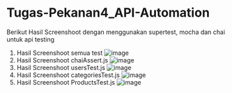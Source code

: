 # Tugas-Pekanan4_API-Automation
Berikut Hasil Screenshoot dengan menggunakan supertest, mocha dan chai untuk api testing
1. Hasil Screenshoot semua test 
![image](https://user-images.githubusercontent.com/61344409/218310496-029341bb-81b5-4976-8bee-dcc8907147ac.png)
2. Hasil Screenshoot chaiAssert.js
![image](https://user-images.githubusercontent.com/61344409/218310594-6598fc2d-e704-4999-b198-7ddbf653bf74.png)
3. Hasil Screenshoot usersTest.js
![image](https://user-images.githubusercontent.com/61344409/218310650-8f8c2a05-6e3c-4db7-9614-0f6a8cb53609.png)
4. Hasil Screenshoot categoriesTest.js
![image](https://user-images.githubusercontent.com/61344409/218310746-ef20b70e-78f3-4a65-a7ac-c58a3b4d2f97.png)
5. Hasil Screenshoot ProductsTest.js
![image](https://user-images.githubusercontent.com/61344409/218310895-cf3c7a4b-8d4f-4097-8ff4-5ccee4fb1b06.png)
